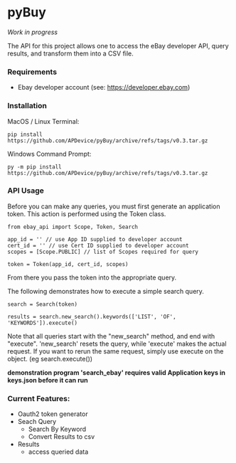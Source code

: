 # pyBuy

*Work in progress*

The API for this project allows one to access the eBay developer API, query results, and transform them into a CSV file.

### Requirements
- Ebay developer account (see: https://developer.ebay.com)

### Installation

MacOS / Linux Terminal:
```
pip install https://github.com/APDevice/pyBuy/archive/refs/tags/v0.3.tar.gz
```
Windows Command Prompt:
```
py -m pip install https://github.com/APDevice/pyBuy/archive/refs/tags/v0.3.tar.gz
```
### API Usage
Before you can make any queries, you must first generate an application token. This action is performed using the Token class. 

```
from ebay_api import Scope, Token, Search

app_id = '' // use App ID supplied to developer account
cert_id = '' // use Cert ID supplied to developer account
scopes = [Scope.PUBLIC] // list of Scopes required for query

token = Token(app_id, cert_id, scopes)
```
From there you pass the token into the appropriate query.

The following demonstrates how to execute a simple search query. 
```
search = Search(token)

results = search.new_search().keywords(['LIST', 'OF', 'KEYWORDS']).execute()
```

Note that all queries start with the "new_search" method, and end with "execute". 'new_search' resets the query, while 'execute' makes the actual request. If you want to rerun the same request, simply use execute on the object. (eg search.execute())

**demonstration program 'search_ebay' requires valid Application keys in keys.json before it can run**

### Current Features:
- Oauth2 token generator
- Seach Query
    - Search By Keyword
    - Convert Results to csv
- Results
    - access queried data
